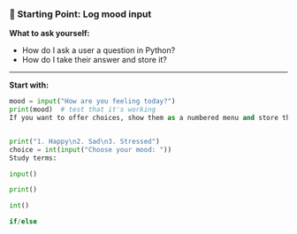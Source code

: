### 🧠 Starting Point: Log mood input

**What to ask yourself:**
- How do I ask a user a question in Python?
- How do I take their answer and store it?

---

**Start with:**

```python
mood = input("How are you feeling today?")
print(mood)  # test that it's working
If you want to offer choices, show them as a numbered menu and store the input as a number:


print("1. Happy\n2. Sad\n3. Stressed")
choice = int(input("Choose your mood: "))
Study terms:

input()

print()

int()

if/else
